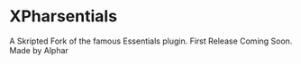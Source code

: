 # XPharsentials
A Skripted Fork of the famous Essentials plugin.
First Release Coming Soon.
Made by Alphar
